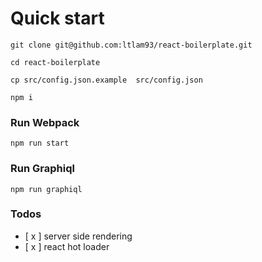 Quick start
===========
`git clone git@github.com:ltlam93/react-boilerplate.git`

`cd react-boilerplate`

`cp src/config.json.example  src/config.json`

`npm i`

### Run Webpack

`npm run start`

### Run Graphiql
`npm run graphiql`

### Todos
- [ x ] server side rendering
- [ x ] react hot loader
